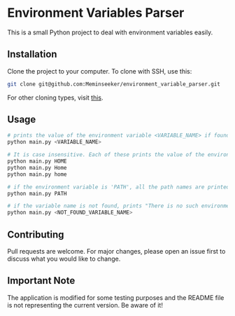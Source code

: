 # Environment Variables Parser

This is a small Python project to deal with environment variables easily.

## Installation

Clone the project to your computer. To clone with SSH, use this:

```bash
git clone git@github.com:Meminseeker/environment_variable_parser.git
```

For other cloning types, visit [this](https://docs.github.com/en/get-started/getting-started-with-git/about-remote-repositories).

## Usage

```bash
# prints the value of the environment variable <VARIABLE_NAME> if found
python main.py <VARIABLE_NAME>

# It is case insensitive. Each of these prints the value of the environment variable 'HOME'
python main.py HOME
python main.py Home
python main.py home

# if the environment variable is 'PATH', all the path names are printed line by line
python main.py PATH

# if the variable name is not found, prints "There is no such environment variable: <NOT_FOUND_VARIABLE_NAME>"
python main.py <NOT_FOUND_VARIABLE_NAME>
```

## Contributing

Pull requests are welcome. For major changes, please open an issue first to discuss what you would like to change.

## Important Note

The application is modified for some testing purposes and the README file is not representing the current version. Be aware of it!
